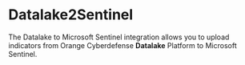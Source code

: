 # Datalake2Sentinel

The Datalake to Microsoft Sentinel integration allows you to upload indicators from Orange Cyberdefense **Datalake** Platform to Microsoft Sentinel.